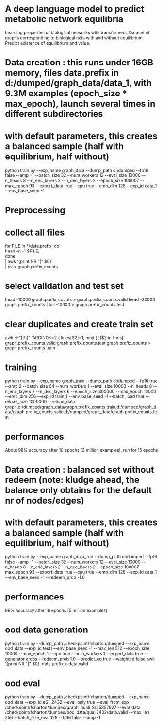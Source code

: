 # A deep language model to predict metabolic network equilibria
Learning properties of biological networks with transformers. Dataset of graphs corresponding to biological nets with and without equilibrium. Predict existence of equilibrium and value.


# Data creation : this runs under 16GB memory, files data.prefix in d:/dumped/graph_data/data_1, with 9.3M examples (epoch_size * max_epoch), launch several times in different subdirectories
# with default parameters, this creates a balanced sample (half with equilibrium, half without)
python train.py --exp_name graph_data --dump_path d:\dumped --fp16 false --amp -1 --batch_size 32 --num_workers 12 --eval_size 10000 --n_heads 8 --n_enc_layers 2 --n_dec_layers 2 --epoch_size 100007 --max_epoch 93 --export_data true --cpu true --emb_dim 128 --exp_id data_1 --env_base_seed -1


# Preprocessing 
# collect all files
for FILE in */data.prefix; do \
    head -n -1 $FILE; \
done \
| awk '{print NR "|" $0}' \
| pv > graph.prefix_counts

# select validation and test set
head -10000 graph.prefix_counts > graph.prefix_counts.valid
head -20000 graph.prefix_counts | tail -10000 > graph.prefix_counts.test

# clear duplicates and create train set
 awk -F"[|\t]" 'ARGIND<=2 { lines[$2]=1; next } !($2 in lines)' graph.prefix_counts.valid graph.prefix_counts.test graph.prefix_counts > graph.prefix_counts.train


# training
 python train.py --exp_name graph_train --dump_path d:\dumped --fp16 true --amp 2 --batch_size 64 --num_workers 1 --eval_size 10000 --n_heads 8 --n_enc_layers 2 --n_dec_layers 6 --epoch_size 300000 --max_epoch 10000 --emb_dim 256 --exp_id train_1 --env_base_seed -1 --batch_load true --reload_size 1000000 --reload_data graph,d:/dumped/graph_data/graph.prefix_counts.train,d:/dumped/graph_data/graph.prefix_counts.valid,d:/dumped/graph_data/graph.prefix_counts.test

 # performances
 About 98% accuracy after 10 epochs (3 million examples), run for 15 epochs


 # Data creation : balanced set without redeem (note: kludge ahead, the balance only obtains for the default nr of nodes/edges)
# with default parameters, this creates a balanced sample (half with equilibrium, half without)
python train.py --exp_name graph_data_rnd --dump_path d:\dumped --fp16 false --amp -1 --batch_size 32 --num_workers 12 --eval_size 10000 --n_heads 8 --n_enc_layers 2 --n_dec_layers 2 --epoch_size 100007 --max_epoch 93 --export_data true --cpu true --emb_dim 128 --exp_id data_1 --env_base_seed -1 --redeem_prob -1.0

# performances
99% accuracy after 16 epochs (5 million examples) 

# ood data generation
python train.py --dump_path /checkpoint/fcharton/dumped --exp_name ood_data --exp_id test1 --env_base_seed -1 --max_len 512 --epoch_size 10000 --max_epoch 1 --cpu true --num_workers 1 --export_data true --generator erdos --redeem_prob 1.0 --predict_eq true --weighted false
awk '{print NR "|" $0}' data.prefix > data.valid
# ood eval
python train.py --dump_path /checkpoint/fcharton/dumped --exp_name ood_data --exp_id eS1_2432 --eval_only true --eval_from_exp /checkpoint/fcharton/dumped/graph_quali_S/35857927 --eval_data /checkpoint/fcharton/dumped/ood_data/quali2432/data.valid --max_len 256 --batch_size_eval 128 --fp16 false --amp -1 
